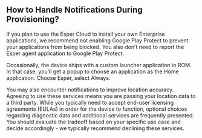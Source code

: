 
## How to Handle Notifications During Provisioning?

If you plan to use the Esper Cloud to install your own Enterprise applications, we recommend not enabling Google Play Protect to prevent your applications from being blocked. You also don’t need to report the Esper agent application to Google Play Protect.

Occasionally, the device ships with a custom launcher application in ROM. In that case, you’ll get a popup to choose an application as the Home application. Choose Esper, select Always.

You may also encounter notifications to improve location accuracy. Agreeing to use these services means you are passing your location data to a third party. While you typically need to accept end-user licensing agreements (EULAs) in order for the device to function, optional choices regarding diagnostic data and additional services are frequently presented. You should evaluate the tradeoff based on your specific use case and decide accordingly - we typically recommend declining these services.